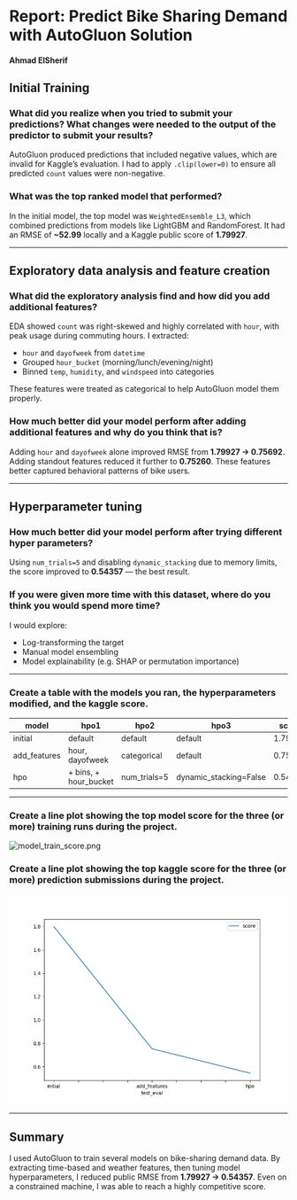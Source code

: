 # Report: Predict Bike Sharing Demand with AutoGluon Solution
#### Ahmad ElSherif

## Initial Training
### What did you realize when you tried to submit your predictions? What changes were needed to the output of the predictor to submit your results?
AutoGluon produced predictions that included negative values, which are invalid for Kaggle’s evaluation. I had to apply `.clip(lower=0)` to ensure all predicted `count` values were non-negative.

### What was the top ranked model that performed?
In the initial model, the top model was `WeightedEnsemble_L3`, which combined predictions from models like LightGBM and RandomForest. It had an RMSE of **~52.99** locally and a Kaggle public score of **1.79927**.

---

## Exploratory data analysis and feature creation
### What did the exploratory analysis find and how did you add additional features?
EDA showed `count` was right-skewed and highly correlated with `hour`, with peak usage during commuting hours. I extracted:
- `hour` and `dayofweek` from `datetime`
- Grouped `hour_bucket` (morning/lunch/evening/night)
- Binned `temp`, `humidity`, and `windspeed` into categories

These features were treated as categorical to help AutoGluon model them properly.

### How much better did your model perform after adding additional features and why do you think that is?
Adding `hour` and `dayofweek` alone improved RMSE from **1.79927 → 0.75692**. Adding standout features reduced it further to **0.75260**. These features better captured behavioral patterns of bike users.

---

## Hyperparameter tuning
### How much better did your model perform after trying different hyper parameters?
Using `num_trials=5` and disabling `dynamic_stacking` due to memory limits, the score improved to **0.54357** — the best result.

### If you were given more time with this dataset, where do you think you would spend more time?
I would explore:
- Log-transforming the target
- Manual model ensembling
- Model explainability (e.g. SHAP or permutation importance)

---

### Create a table with the models you ran, the hyperparameters modified, and the kaggle score.
|model|hpo1|hpo2|hpo3|score|
|--|--|--|--|--|
|initial|default|default|default|1.79927|
|add_features|hour, dayofweek|categorical|default|0.75692|
|hpo|+ bins, + hour_bucket|num_trials=5|dynamic_stacking=False|0.54357|

---

### Create a line plot showing the top model score for the three (or more) training runs during the project.

![model_train_score.png](img/model_train_score.png)

### Create a line plot showing the top kaggle score for the three (or more) prediction submissions during the project.

![model_test_score.png](model_test_score.png)

---

## Summary
I used AutoGluon to train several models on bike-sharing demand data. By extracting time-based and weather features, then tuning model hyperparameters, I reduced public RMSE from **1.79927 → 0.54357**. Even on a constrained machine, I was able to reach a highly competitive score.
